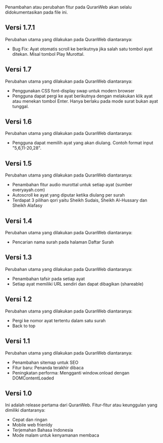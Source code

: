 Penambahan atau perubahan fitur pada QuranWeb akan selalu didokumentasikan pada file ini.

## Versi 1.7.1

Perubahan utama yang dilakukan pada QuranWeb diantaranya:

* Bug Fix: Ayat otomatis scroll ke berikutnya jika salah satu tombol ayat ditekan. Misal tombol Play Murottal.

## Versi 1.7

Perubahan utama yang dilakukan pada QuranWeb diantaranya:

* Penggunakan CSS font-display swap untuk modern browser
* Pengguna dapat pergi ke ayat berikutnya dengan melakukan klik ayat atau menekan tombol Enter. Hanya berlaku pada mode surat bukan ayat tunggal.

## Versi 1.6

Perubahan utama yang dilakukan pada QuranWeb diantaranya:

* Pengguna dapat memilih ayat yang akan diulang. Contoh format input "5,6,11-20,28".

## Versi 1.5

Perubahan utama yang dilakukan pada QuranWeb diantaranya:

* Penambahan fitur audio murottal untuk setiap ayat (sumber everyayah.com)
* Autoscroll ke ayat yang diputar ketika diulang per surah
* Terdapat 3 pilihan qori yaitu Sheikh Sudais, Sheikh Al-Hussary dan Sheikh Alafasy

## Versi 1.4

Perubahan utama yang dilakukan pada QuranWeb diantaranya:

* Pencarian nama surah pada halaman Daftar Surah

## Versi 1.3

Perubahan utama yang dilakukan pada QuranWeb diantaranya:

* Penambahan tafsir pada setiap ayat
* Setiap ayat memiliki URL sendiri dan dapat dibagikan (shareable)

## Versi 1.2

Perubahan utama yang dilakukan pada QuranWeb diantaranya:

* Pergi ke nomor ayat tertentu dalam satu surah
* Back to top

## Versi 1.1

Perubahan utama yang dilakukan pada QuranWeb diantaranya:

* Penambahan sitemap untuk SEO
* Fitur baru: Penanda terakhir dibaca
* Peningkatan performa: Mengganti window.onload dengan DOMContentLoaded

## Versi 1.0

Ini adalah release pertama dari QuranWeb. Fitur-fitur atau keunggulan yang dimiliki diantaranya:

* Cepat dan ringan
* Mobile web frienldy
* Terjemahan Bahasa Indonesia
* Mode malam untuk kenyamanan membaca
